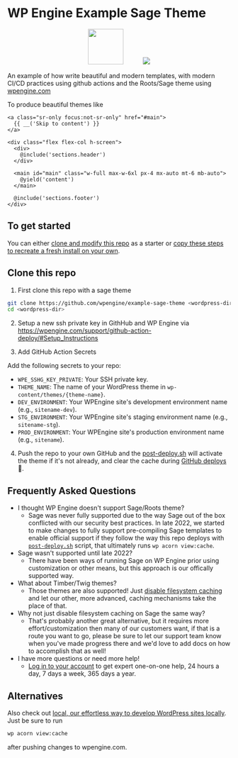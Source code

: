 # WP Engine Example Sage Theme

<p align="center">
<img src="https://wpengine.com/wp-content/uploads/2020/08/WPE-LOGO-H-Default@3x.png" height="80px" style="padding-right: 40px;">
<img src="https://camo.githubusercontent.com/5f0b97ec47b3b185d642826e44b3750209c464c90e610372f55e5356e639c6c0/68747470733a2f2f63646e2e726f6f74732e696f2f6170702f75706c6f6164732f6c6f676f2d736167652e737667">
</p>

An example of how write beautiful and modern templates, with modern CI/CD practices using github actions and the Roots/Sage theme using [wpengine.com](https://wpengine.com)

To produce beautiful themes like
```blade
<a class="sr-only focus:not-sr-only" href="#main">
  {{ __('Skip to content') }}
</a>

<div class="flex flex-col h-screen">
  <div>
    @include('sections.header')
  </div>

  <main id="main" class="w-full max-w-6xl px-4 mx-auto mt-6 mb-auto">
    @yield('content')
  </main>

  @include('sections.footer')
</div>
```

## To get started
You can either [clone and modify this repo](#clone-this-repo) as a starter or [copy these steps to recreate a fresh install on your own](docs/fresh.md).

## Clone this repo

1. First clone this repo with a sage theme
```bash
git clone https://github.com/wpengine/example-sage-theme <wordpress-dir>
cd <wordpress-dir>
```

2. Setup a new ssh private key in GithHub and WP Engine via https://wpengine.com/support/github-action-deploy/#Setup_Instructions


3. Add GitHub Action Secrets

Add the following secrets to your repo:
- `WPE_SSHG_KEY_PRIVATE`: Your SSH private key.
- `THEME_NAME`: The name of your WordPress theme in `wp-content/themes/{theme-name}`.
- `DEV_ENVIRONMENT`: Your WPEngine site's development environment name (e.g., `sitename-dev`).
- `STG_ENVIRONMENT`: Your WPEngine site's staging environment name (e.g., `sitename-stg`).
- `PROD_ENVIRONMENT`: Your WPEngine site's production environment name (e.g., `sitename`).


4. Push the repo to your own GitHub and the [post-deploy.sh](post-deploy.sh) will activate the theme if it's not already, and clear the cache during [GitHub deploys](.github/workflows/action.yml#L55-L58) 🎉.

## Frequently Asked Questions
- I thought WP Engine doesn't support Sage/Roots theme?
  - Sage was never fully supported due to the way Sage out of the box conflicted with our security best practices. In late 2022, we started to make changes to fully support pre-compiling Sage templates to enable official support if they follow the way this repo deploys with [`post-deploy.sh`](https://github.com/wpengine/example-sage-theme/blob/main/post-deploy.sh) script, that ultimately runs `wp acorn view:cache`.
- Sage wasn't supported until late 2022?
  - There have been ways of running Sage on WP Engine prior using customization or other means, but this approach is our offically supported way.
- What about Timber/Twig themes?
  - Those themes are also supported! Just [disable filesystem caching](https://timber.github.io/docs/guides/hosts-servers/#wordpress-vip) and let our other, more advanced, caching mechanisms take the place of that.
- Why not just disable filesystem caching on Sage the same way?
  - That's probably another great alternative, but it requires more effort/customization then many of our customers want, if that is a route you want to go, please be sure to let our support team know when you've made progress there and we'd love to add docs on how to accomplish that as well!
- I have more questions or need more help!
  - [Log in to your account](https://my.wpengine.com) to get expert one-on-one help, 24 hours a day, 7 days a week, 365 days a year.

## Alternatives

Also check out [local, our effortless way to develop WordPress sites locally](https://localwp.com/). Just be sure to run
```bash
wp acorn view:cache
```
after pushing changes to wpengine.com.
